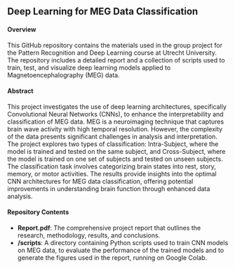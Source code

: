 ## Deep Learning for MEG Data Classification

#### Overview
This GitHub repository contains the materials used in the group project for the Pattern Recognition and Deep Learning course at Utrecht University. The repository includes a detailed report and a collection of scripts used to train, test, and visualize deep learning models applied to Magnetoencephalography (MEG) data.

#### Abstract
This project investigates the use of deep learning architectures, specifically Convolutional Neural Networks (CNNs), to enhance the interpretability and classification of MEG data. MEG is a neuroimaging technique that captures brain wave activity with high temporal resolution. However, the complexity of the data presents significant challenges in analysis and interpretation. The project explores two types of classification: Intra-Subject, where the model is trained and tested on the same subject, and Cross-Subject, where the model is trained on one set of subjects and tested on unseen subjects. The classification task involves categorizing brain states into rest, story, memory, or motor activities. The results provide insights into the optimal CNN architectures for MEG data classification, offering potential improvements in understanding brain function through enhanced data analysis.

#### Repository Contents
- **Report.pdf**: The comprehensive project report that outlines the research, methodology, results, and conclusions.
- **/scripts**: A directory containing Python scripts used to train CNN models on MEG data, to evaluate the performance of the trained models and to generate the figures used in the report, running on Google Colab.
